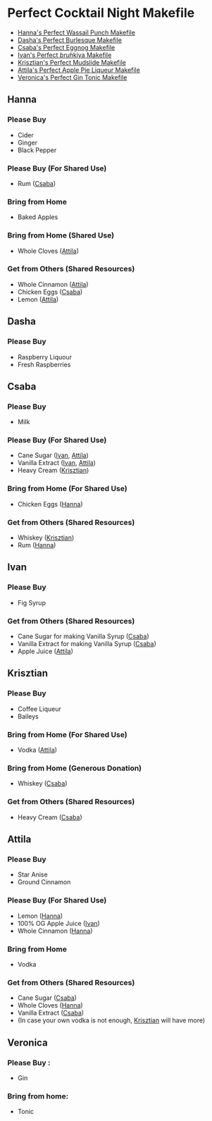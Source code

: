 # Perfect Cocktail Night Makefile
 - [Hanna's Perfect Wassail Punch Makefile](#hanna)
 - [Dasha's Perfect Burlesque Makefile](#dasha)
 - [Csaba's Perfect Eggnog Makefile](#csaba)
 - [Ivan's Perfect *bruh*kiya Makefile](#ivan)
 - [Krisztian's Perfect Mudslide Makefile](#krisztian)
 - [Attila's Perfect Apple Pie Liqueur Makefile](#attila)
 - [Veronica's Perfect Gin Tonic Makefile](#veronica)

## Hanna
### Please Buy 
 - Cider
 - Ginger
 - Black Pepper
### Please Buy (For Shared Use) 
  - Rum ([Csaba](#csaba))
### Bring from Home 
  - Baked Apples
### Bring from Home (Shared Use) 
  - Whole Cloves ([Attila](#attila))
### Get from Others (Shared Resources) 
  - Whole Cinnamon ([Attila](#attila))
  - Chicken Eggs ([Csaba](#csaba))
  - Lemon ([Attila](#attila))

## Dasha
### Please Buy 
  - Raspberry Liquour
  - Fresh Raspberries

## Csaba
### Please Buy 
  - Milk
### Please Buy (For Shared Use) 
  - Cane Sugar ([Ivan](#ivan), [Attila](#attila))
  - Vanilla Extract ([Ivan](#ivan), [Attila](#attila))
  - Heavy Cream ([Krisztian](#krisztian))
### Bring from Home (For Shared Use) 
  - Chicken Eggs ([Hanna](#hanna))
### Get from Others (Shared Resources) 
  - Whiskey ([Krisztian](#krisztian))
  - Rum ([Hanna](#hanna))

## Ivan 
### Please Buy 
  - Fig Syrup
### Get from Others (Shared Resources) 
  - Cane Sugar for making Vanilla Syrup ([Csaba](#csaba))
  - Vanilla Extract for making Vanilla Syrup ([Csaba](#csaba))
  - Apple Juice ([Attila](#attila))

## Krisztian
### Please Buy 
  - Coffee Liqueur
  - Baileys
### Bring from Home (For Shared Use) 
  - Vodka ([Attila](#attila))
### Bring from Home (Generous Donation) 
  - Whiskey ([Csaba](#csaba))
### Get from Others (Shared Resources) 
  - Heavy Cream ([Csaba](#csaba))

## Attila 
### Please Buy 
  - Star Anise
  - Ground Cinnamon
### Please Buy (For Shared Use) 
  - Lemon ([Hanna](#hanna))
  - 100% OG Apple Juice ([Ivan](#ivan))
  - Whole Cinnamon ([Hanna](#hanna))
### Bring from Home 
  - Vodka
### Get from Others (Shared Resources) 
  - Cane Sugar ([Csaba](#csaba))
  - Whole Cloves ([Hanna](#hanna))
  - Vanilla Extract ([Csaba](#csaba))
  - (In case your own vodka is not enough, [Krisztian](#krisztian) will have more)

## Veronica
### Please Buy :
  - Gin
### Bring from home:
  - Tonic

